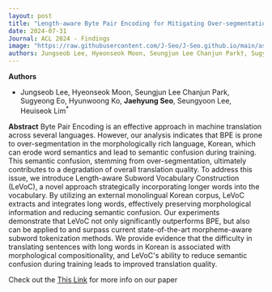```yaml
---
layout: post
title: "Length-aware Byte Pair Encoding for Mitigating Over-segmentation in Korean Machine Translation"
date: 2024-07-31
Journal: ACL 2024 - Findings
image: "https://raw.githubusercontent.com/J-Seo/J-Seo.github.io/main/assets/img/acl2024.png"
authors: Jungseob Lee, Hyeonseok Moon, Seungjun Lee Chanjun Park†, Sugyeong Eo, Hyunwoong Ko, Jaehyung Seo, Seungyoon Lee, Heuiseok Lim*
---
```

**Authors**
- Jungseob Lee, Hyeonseok Moon, Seungjun Lee Chanjun Park, Sugyeong Eo, Hyunwoong Ko, **Jaehyung Seo**, Seungyoon Lee, Heuiseok Lim<sup>*</sup>

**Abstract**
Byte Pair Encoding is an effective approach in machine translation across several languages. 
However, our analysis indicates that BPE is prone to over-segmentation in the morphologically rich language, Korean, which can erode word semantics and lead to semantic confusion during training. 
This semantic confusion, stemming from over-segmentation, ultimately contributes to a degradation of overall translation quality. 
To address this issue, we introduce Length-aware Subword Vocabulary Construction (LeVoC), a novel approach strategically incorporating longer words into the vocabulary. 
By utilizing an external monolingual Korean corpus, LeVoC extracts and integrates long words, effectively preserving morphological information and reducing semantic confusion. 
Our experiments demonstrate that LeVoC not only significantly outperforms BPE, but also can be applied to and surpass current state-of-the-art morpheme-aware subword tokenization methods. 
We provide evidence that the difficulty in translating sentences with long words in Korean is associated with morphological compositionality, 
and LeVoC's ability to reduce semantic confusion during training leads to improved translation quality.

Check out the [This Link][DOI] for more info on our paper

[DOI]: https://aclanthology.org/2024.findings-acl.135/

